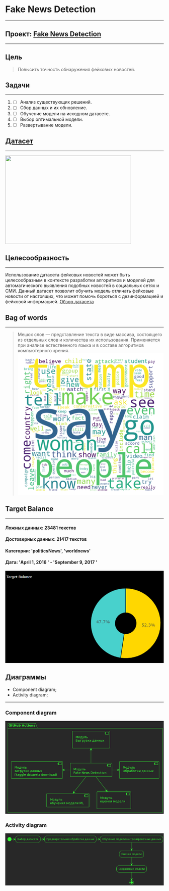 # Fake News Detection
____
## Проект: [Fake News Detection](https://github.com/Valeogamer/fake-news-detection)
____
## Цель
> Повысить точность обнаружения фейковых новостей.
## Задачи
____
1. - [ ] Анализ существующих решений.
2. - [ ] Сбор данных и их обновление.
3. - [ ] Обучение модели на исходном датасете.
4. - [ ] Выбор оптимальной модели.
5. - [ ] Развертывание модели.

## [Датасет](https://www.kaggle.com/datasets/jainpooja/fake-news-detection?select=Fake.csv)
____
<img src='https://cyberpolygon.com/upload/iblock/789/789dadb9282146e6fe15de74484ab288.jpg' height="280" width="400">

## Целесообразность
____
Использование датасета фейковых новостей может быть целесообразным в контексте разработки алгоритмов и моделей для автоматического выявления подобных новостей в социальных сетях и СМИ. Данный датасет позволит обучить модель отличать фейковые новости от настоящих, что может помочь бороться с дезинформацией и фейковой информацией.
[Обзор датасета](https://www.kaggle.com/datasets/jainpooja/fake-news-detection)

## Bag of words
____
> Мешок слов — представление текста в виде массива, состоящего из отдельных слов и количества их использования. Применяется при анализе естественного языка и в составе алгоритмов компьютерного зрения.
![Bag](https://github.com/Valeogamer/fake-news-detection/blob/test/image/bag.png?raw=true)
## Target Balance
____
#### **Ложных данных:**  __23481__ текстов
#### **Достоверных данных:**  __21417__ текстов
#### **Категории:** 'politicsNews', 'worldnews'
#### **Дата:** 'April 1, 2016 ' - 'September 9, 2017 '

![Target](https://github.com/Valeogamer/fake-news-detection/blob/test/image/bal_tar.png?raw=true)
## Диаграммы
+ Component diagram;
+ Activity diagram;
____
### Component diagram

![Component diagram](https://github.com/Valeogamer/fake-news-detection/blob/test/image/2.2.png?raw=true)

### Activity diagram

![Activity diagram](https://github.com/Valeogamer/fake-news-detection/blob/test/image/1.1.png?raw=true)



